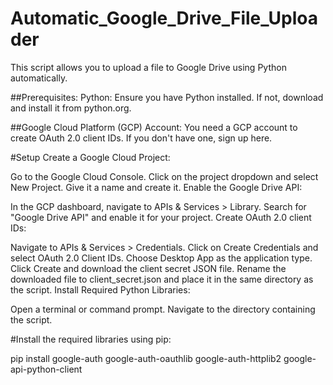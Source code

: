# Automatic_Google_Drive_File_Uploader
This script allows you to upload a file to Google Drive using Python automatically.

##Prerequisites:
Python: Ensure you have Python installed. If not, download and install it from python.org.

##Google Cloud Platform (GCP) Account: You need a GCP account to create OAuth 2.0 client IDs. If you don't have one, sign up here.

#Setup
Create a Google Cloud Project:

Go to the Google Cloud Console.
Click on the project dropdown and select New Project.
Give it a name and create it.
Enable the Google Drive API:

In the GCP dashboard, navigate to APIs & Services > Library.
Search for "Google Drive API" and enable it for your project.
Create OAuth 2.0 client IDs:

Navigate to APIs & Services > Credentials.
Click on Create Credentials and select OAuth 2.0 Client IDs.
Choose Desktop App as the application type.
Click Create and download the client secret JSON file.
Rename the downloaded file to client_secret.json and place it in the same directory as the script.
Install Required Python Libraries:

Open a terminal or command prompt.
Navigate to the directory containing the script.

#Install the required libraries using pip:

pip install google-auth google-auth-oauthlib google-auth-httplib2 google-api-python-client
